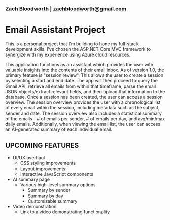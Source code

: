 ### Zach Bloodworth | zachbloodworth@gmail.com ###

# Email Assistant Project #
This is a personal project that I'm building to hone my full-stack development skills.
I've chosen the ASP.NET Core MVC framework to synergize with my experience using Azure 
cloud resources.

This application functions as an assistant which provides the user with valuable insights
into the contents of their email inbox. As of version 1.0, the primary feature is
"session review". This allows the user to create a session by selecting a start and end
date. The app will then proceed to query the Gmail API, retrieve all emails from within
that timeframe, parse the email JSON objects/extract relevant fields, and then upload
that information to the database. Once a session has been created, the user can access
a session overview. The session overview provides the user with a chronological list of
every email within the session, including metadata such as the subject, sender and date.
The session overview also includes a statistical summary of the emails - # of emails per
sender, # of emails per day, and avg/min/max daily emails. Additionally, when viewing the
email list, the user can access an AI-generated summary of each individual email.


## UPCOMING FEATURES ##
- UI/UX overhaul
    - CSS styling improvements
    - Layout improvements
    - Interactive JavaScript components
- AI summary page
    - Various high-level summary options
        - Summary by sender
        - Summary by day
        - Customizable summary
- Video demonstration
    - Link to a video demonstrating functionality